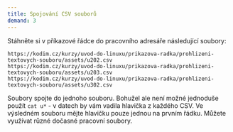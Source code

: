 ```yaml
---
title: Spojování CSV souborů
demand: 3
---
```


Stáhněte si v příkazové řádce do pracovního adresáře následující soubory:

```shell
https://kodim.cz/kurzy/uvod-do-linuxu/prikazova-radka/prohlizeni-textovych-souboru/assets/u202.csv
https://kodim.cz/kurzy/uvod-do-linuxu/prikazova-radka/prohlizeni-textovych-souboru/assets/u203.csv
https://kodim.cz/kurzy/uvod-do-linuxu/prikazova-radka/prohlizeni-textovych-souboru/assets/u302.csv
```

Soubory spojte do jednoho souboru. Bohužel ale není možné jednoduše použít `cat u*` - v datech by vám vadila hlavička z každého CSV. Ve výsledném souboru mějte hlavičku pouze jednou na prvním řádku. Můžete využívat různé dočasné pracovní soubory.

